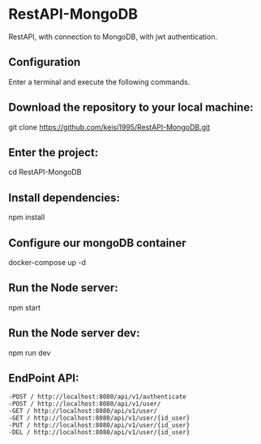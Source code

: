 # RestAPI-MongoDB
RestAPI, with connection to MongoDB, with jwt authentication.

## Configuration
Enter a terminal and execute the following commands.

## Download the repository to your local machine:
git clone https://github.com/keisi1995/RestAPI-MongoDB.git

## Enter the project:
cd RestAPI-MongoDB

## Install dependencies:
npm install

## Configure our mongoDB container
docker-compose up -d

## Run the Node server:
npm start

## Run the Node server dev:
npm run dev

## EndPoint API:
    -POST / http://localhost:8080/api/v1/authenticate
    -POST / http://localhost:8080/api/v1/user/
    -GET / http://localhost:8080/api/v1/user/
    -GET / http://localhost:8080/api/v1/user/{id_user}
    -PUT / http://localhost:8080/api/v1/user/{id_user}
    -DEL / http://localhost:8080/api/v1/user/{id_user}
